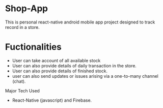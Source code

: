 # Shop-App
This is personal react-native android mobile app project designed to track record in a store.

# Fuctionalities
* User can take account of all available stock
* User can also provide details of daily transaction in the store.
* User can also provide details of finished stock.
* user can also send updates or issues arising via a one-to-many channel (chat). 

Major Tech Used
* React-Native (javascript) and Firebase.
